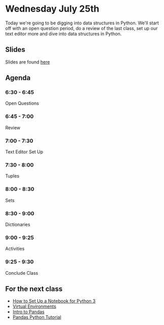 # Wednesday July 25th
Today we're going to be digging into data structures in Python. We'll start off with an open question period, do a review of the last class, set up our text editor more and dive into data structures in Python.

## Slides
Slides are found [here](http://jessicagarson.com/NYU-Intro-to-Python-07-25-2018/)


## Agenda
### 6:30 - 6:45
Open Questions
### 6:45 - 7:00
Review
### 7:00 - 7:30
Text Editor Set Up
### 7:30 - 8:00
Tuples
### 8:00 - 8:30
Sets
### 8:30 - 9:00
Dictionaries
### 9:00 - 9:25
Activities
### 9:25 - 9:30
Conclude Class

## For the next class
- [How to Set Up a Notebook for Python 3](https://www.digitalocean.com/community/tutorials/how-to-set-up-jupyter-notebook-for-python-3)
- [Virtual Environments](https://realpython.com/blog/python/python-virtual-environments-a-primer/)
- [Intro to Pandas]( https://hackernoon.com/intro-to-pandas-1-an-absolute-beginners-guide-to-machine-learning-and-data-science-a1fed3a6f0f3)
- [Pandas Python Tutorial](https://www.dataquest.io/blog/pandas-python-tutorial/)
